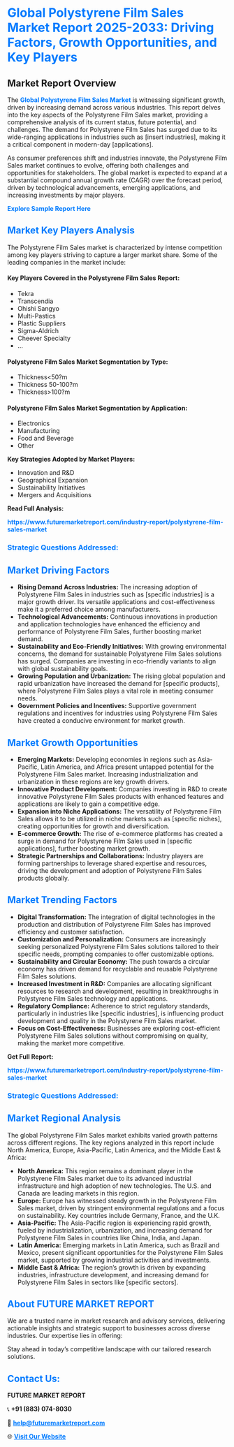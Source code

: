 <h1 style="color: #007BFF;">Global Polystyrene Film Sales Market Report 2025-2033: Driving Factors, Growth Opportunities, and Key Players</h1>

<section id="overview">
<h2>Market Report Overview</h2>
<p>The <a href="https://www.futuremarketreport.com/industry-report/polystyrene-film-sales-market" style="color: #007BFF; text-decoration: none;"><strong>Global Polystyrene Film Sales Market</strong></a> is witnessing significant growth, driven by increasing demand across various industries. This report delves into the key aspects of the Polystyrene Film Sales market, providing a comprehensive analysis of its current status, future potential, and challenges. The demand for Polystyrene Film Sales has surged due to its wide-ranging applications in industries such as [insert industries], making it a critical component in modern-day [applications].</p>
<p>As consumer preferences shift and industries innovate, the Polystyrene Film Sales market continues to evolve, offering both challenges and opportunities for stakeholders. The global market is expected to expand at a substantial compound annual growth rate (CAGR) over the forecast period, driven by technological advancements, emerging applications, and increasing investments by major players.</p>
</section>

<section id="overview">
<p><a href="https://www.futuremarketreport.com/request-sample/reportId=109408" style="color: #007BFF; text-decoration: none;"><strong>Explore Sample Report Here</strong></a></p>
</section>

<section id="key-players">
<h2 style="color: #007BFF;">Market Key Players Analysis</h2>
<p>The Polystyrene Film Sales market is characterized by intense competition among key players striving to capture a larger market share. Some of the leading companies in the market include:</p>
<h4>Key Players Covered in the Polystyrene Film Sales Report:</h4>
<ul><li>Tekra</li><li>Transcendia</li><li>Ohishi Sangyo</li><li>Multi-Pastics</li><li>Plastic Suppliers</li><li>Sigma-Aldrich</li><li>Cheever Specialty</li><li>...</li></ul>
<h4>Polystyrene Film Sales Market Segmentation by Type:</h4>
<ul><li>Thickness&lt;50?m</li><li>Thickness 50-100?m</li><li>Thickness&gt;100?m</li></ul>

<h4>Polystyrene Film Sales Market Segmentation by Application:</h4>
<ul><li>Electronics</li><li>Manufacturing</li><li>Food and Beverage</li><li>Other</li></ul>
<p><strong>Key Strategies Adopted by Market Players:</strong></p>
<ul>
<li>Innovation and R&D</li>
<li>Geographical Expansion</li>
<li>Sustainability Initiatives</li>
<li>Mergers and Acquisitions</li>
</ul>
</section>

<section>
<p><strong>Read Full Analysis: </strong></p><a href="https://www.futuremarketreport.com/industry-report/polystyrene-film-sales-market" style="color: #007BFF; text-decoration: none;"><strong>https://www.futuremarketreport.com/industry-report/polystyrene-film-sales-market</strong></a>
<h3 style="color: #007BFF;">Strategic Questions Addressed:</h3>
</section>

<section id="driving-factors">
<h2 style="color: #007BFF;">Market Driving Factors</h2>
<ul>
<li><strong>Rising Demand Across Industries:</strong> The increasing adoption of Polystyrene Film Sales in industries such as [specific industries] is a major growth driver. Its versatile applications and cost-effectiveness make it a preferred choice among manufacturers.</li>
<li><strong>Technological Advancements:</strong> Continuous innovations in production and application technologies have enhanced the efficiency and performance of Polystyrene Film Sales, further boosting market demand.</li>
<li><strong>Sustainability and Eco-Friendly Initiatives:</strong> With growing environmental concerns, the demand for sustainable Polystyrene Film Sales solutions has surged. Companies are investing in eco-friendly variants to align with global sustainability goals.</li>
<li><strong>Growing Population and Urbanization:</strong> The rising global population and rapid urbanization have increased the demand for [specific products], where Polystyrene Film Sales plays a vital role in meeting consumer needs.</li>
<li><strong>Government Policies and Incentives:</strong> Supportive government regulations and incentives for industries using Polystyrene Film Sales have created a conducive environment for market growth.</li>
</ul>
</section>

<section id="growth-opportunities">
<h2 style="color: #007BFF;">Market Growth Opportunities</h2>
<ul>
<li><strong>Emerging Markets:</strong> Developing economies in regions such as Asia-Pacific, Latin America, and Africa present untapped potential for the Polystyrene Film Sales market. Increasing industrialization and urbanization in these regions are key growth drivers.</li>
<li><strong>Innovative Product Development:</strong> Companies investing in R&D to create innovative Polystyrene Film Sales products with enhanced features and applications are likely to gain a competitive edge.</li>
<li><strong>Expansion into Niche Applications:</strong> The versatility of Polystyrene Film Sales allows it to be utilized in niche markets such as [specific niches], creating opportunities for growth and diversification.</li>
<li><strong>E-commerce Growth:</strong> The rise of e-commerce platforms has created a surge in demand for Polystyrene Film Sales used in [specific applications], further boosting market growth.</li>
<li><strong>Strategic Partnerships and Collaborations:</strong> Industry players are forming partnerships to leverage shared expertise and resources, driving the development and adoption of Polystyrene Film Sales products globally.</li>
</ul>
</section>

<section id="trending-factors">
<h2 style="color: #007BFF;">Market Trending Factors</h2>
<ul>
<li><strong>Digital Transformation:</strong> The integration of digital technologies in the production and distribution of Polystyrene Film Sales has improved efficiency and customer satisfaction.</li>
<li><strong>Customization and Personalization:</strong> Consumers are increasingly seeking personalized Polystyrene Film Sales solutions tailored to their specific needs, prompting companies to offer customizable options.</li>
<li><strong>Sustainability and Circular Economy:</strong> The push towards a circular economy has driven demand for recyclable and reusable Polystyrene Film Sales solutions.</li>
<li><strong>Increased Investment in R&D:</strong> Companies are allocating significant resources to research and development, resulting in breakthroughs in Polystyrene Film Sales technology and applications.</li>
<li><strong>Regulatory Compliance:</strong> Adherence to strict regulatory standards, particularly in industries like [specific industries], is influencing product development and quality in the Polystyrene Film Sales market.</li>
<li><strong>Focus on Cost-Effectiveness:</strong> Businesses are exploring cost-efficient Polystyrene Film Sales solutions without compromising on quality, making the market more competitive.</li>
</ul>
</section>

<section>
<p><strong>Get Full Report: </strong></p><a href="https://www.futuremarketreport.com/industry-report/polystyrene-film-sales-market" style="color: #007BFF; text-decoration: none;"><strong>https://www.futuremarketreport.com/industry-report/polystyrene-film-sales-market</strong></a>
<h3 style="color: #007BFF;">Strategic Questions Addressed:</h3>
</section>


<section id="regional-analysis">
<h2 style="color: #007BFF;">Market Regional Analysis</h2>
<p>The global Polystyrene Film Sales market exhibits varied growth patterns across different regions. The key regions analyzed in this report include North America, Europe, Asia-Pacific, Latin America, and the Middle East & Africa:</p>
<ul>
<li><strong>North America:</strong> This region remains a dominant player in the Polystyrene Film Sales market due to its advanced industrial infrastructure and high adoption of new technologies. The U.S. and Canada are leading markets in this region.</li>
<li><strong>Europe:</strong> Europe has witnessed steady growth in the Polystyrene Film Sales market, driven by stringent environmental regulations and a focus on sustainability. Key countries include Germany, France, and the U.K.</li>
<li><strong>Asia-Pacific:</strong> The Asia-Pacific region is experiencing rapid growth, fueled by industrialization, urbanization, and increasing demand for Polystyrene Film Sales in countries like China, India, and Japan.</li>
<li><strong>Latin America:</strong> Emerging markets in Latin America, such as Brazil and Mexico, present significant opportunities for the Polystyrene Film Sales market, supported by growing industrial activities and investments.</li>
<li><strong>Middle East & Africa:</strong> The region’s growth is driven by expanding industries, infrastructure development, and increasing demand for Polystyrene Film Sales in sectors like [specific sectors].</li>
</ul>
</section>

<footer>
<h2 style="color: #007BFF;">About FUTURE MARKET REPORT</h2>
<p>We are a trusted name in market research and advisory services, delivering actionable insights and strategic support to businesses across diverse industries. Our expertise lies in offering:</p>

<p>Stay ahead in today’s competitive landscape with our tailored research solutions.</p>

<h2 style="color: #007BFF;">Contact Us:</h2>
<p><strong>FUTURE MARKET REPORT</strong></p>
<p>📞 <strong>+91 (883) 074-8030</strong></p>
<p>📧 <strong><a href="mailto:help@futuremarketreport.com" style="color: #007BFF;">help@futuremarketreport.com</a></strong></p>
<p>🌐 <strong><a href="https://www.futuremarketreport.com/" style="color: #007BFF;">Visit Our Website</a></strong></p>
</footer>